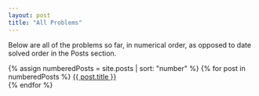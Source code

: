 ```yaml
---
layout: post
title: "All Problems"
---
```


Below are all of the problems so far, in numerical order, as opposed to date solved order in the Posts section.

<div>
    {% assign numberedPosts = site.posts | sort: "number" %}
    {% for post in numberedPosts %}
    	<a href="{{ post.url | prepend:site.baseurl }}">{{ post.title }}</a>
    	<br>
    {% endfor %}
</div>